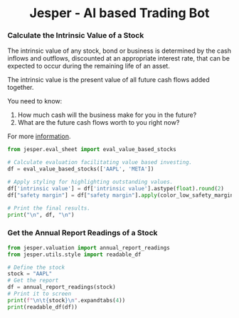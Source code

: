 <h1 align="center">
  <b>Jesper - AI based Trading Bot</b><br>
</h1>

### Calculate the Intrinsic Value of a Stock

The intrinsic value of any stock, bond or business is determined by the cash inflows
and outflows, discounted at an appropriate interest rate, that can be expected to
occur during the remaining life of an asset.

The intrinsic value is the present value of all future cash flows added together.

You need to know:
1. How much cash will the business make for you in the future?
2. What are the future cash flows worth to you right now?

<!--
Intrinsic value is an all-important concept that offers the only logical approach to evaluating the relative attractiveness of investments and businesses. Intrinsic value can be defined simply: It is the discounted value of the cash that can be taken out of a business during its remaining life. -->

For more [information](https://finmasters.com/intrinsic-value/).

```python
from jesper.eval_sheet import eval_value_based_stocks

# Calculate evaluation facilitating value based investing.
df = eval_value_based_stocks(['AAPL', 'META'])

# Apply styling for highlighting outstanding values.
df['intrinsic value'] = df['intrinsic value'].astype(float).round(2)
df["safety margin"] = df["safety margin"].apply(color_low_safety_margin_green)

# Print the final results.
print("\n", df, "\n")
```

### Get the Annual Report Readings of a Stock
```python
from jesper.valuation import annual_report_readings
from jesper.utils.style import readable_df

# Define the stock
stock = "AAPL"
# Get the report
df = annual_report_readings(stock)
# Print it to screen
print(f"\n\t{stock}\n".expandtabs(4))
print(readable_df(df))
```
